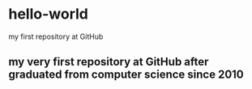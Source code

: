 # hello-world
my first repository at GitHub
## my very first repository at GitHub after graduated from computer science since 2010
